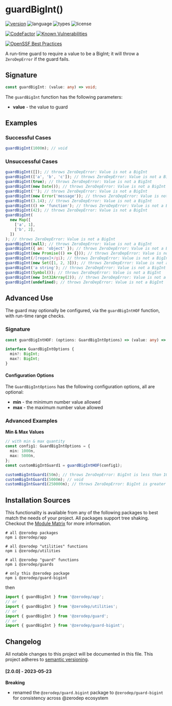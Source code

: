 # guardBigInt()

[![version](https://img.shields.io/npm/v/@zerodep/guard-bigint?style=flat-square&color=blue)](https://www.npmjs.com/package/@zerodep/guard-bigint)
![language](https://img.shields.io/badge/typescript-100%25-blue?style=flat-square)
![types](https://img.shields.io/badge/types-included-blue?style=flat-square)
![license](https://img.shields.io/github/license/cdepage/zerodep?color=blue&style=flat-square)

[![CodeFactor](https://www.codefactor.io/repository/github/cdepage/zerodep/badge)](https://www.codefactor.io/repository/github/cdepage/zerodep)
[![Known Vulnerabilities](https://snyk.io/test/github/cdepage/zerodep/badge.svg)](https://snyk.io/test/github/cdepage/zerodep)

[![OpenSSF Best Practices](https://www.bestpractices.dev/projects/9225/badge)](https://www.bestpractices.dev/projects/9225)

A run-time guard to require a value to be a BigInt; it will throw a `ZeroDepError` if the guard fails.

## Signature

```typescript
const guardBigInt: (value: any) => void;
```

The `guardBigInt` function has the following parameters:

- **value** - the value to guard

## Examples

### Successful Cases

```javascript
guardBigInt(1000n); // void
```

### Unsuccessful Cases

```javascript
guardBigInt([]); // throws ZeroDepError: Value is not a BigInt
guardBigInt(['a', 'b', 'c']); // throws ZeroDepError: Value is not a BigInt
guardBigInt(true); // throws ZeroDepError: Value is not a BigInt
guardBigInt(new Date()); // throws ZeroDepError: Value is not a BigInt
guardBigInt(''); // throws ZeroDepError: Value is not a BigInt
guardBigInt(new Error('message')); // throws ZeroDepError: Value is not a BigInt
guardBigInt(3.14); // throws ZeroDepError: Value is not a BigInt
guardBigInt(() => 'function'); // throws ZeroDepError: Value is not a BigInt
guardBigInt(42); // throws ZeroDepError: Value is not a BigInt
guardBigInt(
  new Map([
    ['a', 1],
    ['b', 2],
  ])
); // throws ZeroDepError: Value is not a BigInt
guardBigInt(null); // throws ZeroDepError: Value is not a BigInt
guardBigInt({ an: 'object' }); // throws ZeroDepError: Value is not a BigInt
guardBigInt(new Promise(() => {})); // throws ZeroDepError: Value is not a BigInt
guardBigInt(/[regex]+/gi); // throws ZeroDepError: Value is not a BigInt
guardBigInt(new Set([1, 2, 3])); // throws ZeroDepError: Value is not a BigInt
guardBigInt('a string'); // throws ZeroDepError: Value is not a BigInt
guardBigInt(Symbol()); // throws ZeroDepError: Value is not a BigInt
guardBigInt(new Int32Array(2)); // throws ZeroDepError: Value is not a BigInt
guardBigInt(undefined); // throws ZeroDepError: Value is not a BigInt
```

## Advanced Use

The guard may optionally be configured, via the `guardBigIntHOF` function, with run-time range checks.

### Signature

```typescript
const guardBigIntHOF: (options: GuardBigIntOptions) => (value: any) => void;

interface GuardBigIntOptions {
  min?: BigInt;
  max?: BigInt;
}
```

#### Configuration Options

The `GuardBigIntOptions` has the following configuration options, all are optional:

- **min** - the minimum number value allowed
- **max** - the maximum number value allowed

### Advanced Examples

**Min & Max Values**

```typescript
// with min & max quantity
const config1: GuardBigIntOptions = {
  min: 1000n,
  max: 5000n,
};
const customBigIntGuard1 = guardBigIntHOF(config1);

customBigIntGuard1(50n); // throws ZeroDepError: BigInt is less than 1000
customBigIntGuard1(5000n); // void
customBigIntGuard1(250000n); // throws ZeroDepError: BigInt is greater than 9999
```

## Installation Sources

This functionality is available from any of the following packages to best match the needs of your project. All packages support tree shaking. Checkout the [Module Matrix](/) for more information.

```shell
# all @zerodep packages
npm i @zerodep/app

# all @zerodep "utilities" functions
npm i @zerodep/utilities

# all @zerodep "guard" functions
npm i @zerodep/guards

# only this @zerodep package
npm i @zerodep/guard-bigint
```

then

```javascript
import { guardBigInt } from '@zerodep/app';
// or
import { guardBigInt } from '@zerodep/utilities';
// or
import { guardBigInt } from '@zerodep/guard';
// or
import { guardBigInt } from '@zerodep/guard-bigint';
```

## Changelog

All notable changes to this project will be documented in this file. This project adheres to [semantic versioning](https://semver.org/spec/v2.0.0.html).

#### [2.0.0] - 2023-05-23

**Breaking**

- renamed the `@zerodep/guard.bigint` package to `@zerodep/guard-bigint` for consistency across @zerodep ecosystem
